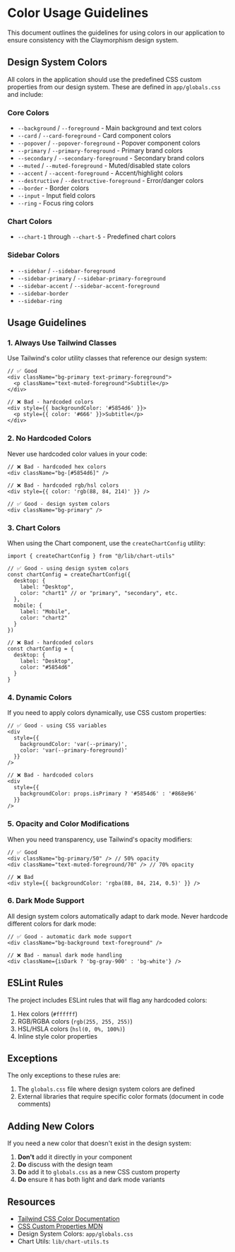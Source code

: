 # Color Usage Guidelines

This document outlines the guidelines for using colors in our application to ensure consistency with the Claymorphism design system.

## Design System Colors

All colors in the application should use the predefined CSS custom properties from our design system. These are defined in `app/globals.css` and include:

### Core Colors
- `--background` / `--foreground` - Main background and text colors
- `--card` / `--card-foreground` - Card component colors
- `--popover` / `--popover-foreground` - Popover component colors
- `--primary` / `--primary-foreground` - Primary brand colors
- `--secondary` / `--secondary-foreground` - Secondary brand colors
- `--muted` / `--muted-foreground` - Muted/disabled state colors
- `--accent` / `--accent-foreground` - Accent/highlight colors
- `--destructive` / `--destructive-foreground` - Error/danger colors
- `--border` - Border colors
- `--input` - Input field colors
- `--ring` - Focus ring colors

### Chart Colors
- `--chart-1` through `--chart-5` - Predefined chart colors

### Sidebar Colors
- `--sidebar` / `--sidebar-foreground`
- `--sidebar-primary` / `--sidebar-primary-foreground`
- `--sidebar-accent` / `--sidebar-accent-foreground`
- `--sidebar-border`
- `--sidebar-ring`

## Usage Guidelines

### 1. Always Use Tailwind Classes

Use Tailwind's color utility classes that reference our design system:

```tsx
// ✅ Good
<div className="bg-primary text-primary-foreground">
  <p className="text-muted-foreground">Subtitle</p>
</div>

// ❌ Bad - hardcoded colors
<div style={{ backgroundColor: '#5854d6' }}>
  <p style={{ color: '#666' }}>Subtitle</p>
</div>
```

### 2. No Hardcoded Colors

Never use hardcoded color values in your code:

```tsx
// ❌ Bad - hardcoded hex colors
<div className="bg-[#5854d6]" />

// ❌ Bad - hardcoded rgb/hsl colors
<div style={{ color: 'rgb(88, 84, 214)' }} />

// ✅ Good - design system colors
<div className="bg-primary" />
```

### 3. Chart Colors

When using the Chart component, use the `createChartConfig` utility:

```tsx
import { createChartConfig } from "@/lib/chart-utils"

// ✅ Good - using design system colors
const chartConfig = createChartConfig({
  desktop: {
    label: "Desktop",
    color: "chart1" // or "primary", "secondary", etc.
  },
  mobile: {
    label: "Mobile",
    color: "chart2"
  }
})

// ❌ Bad - hardcoded colors
const chartConfig = {
  desktop: {
    label: "Desktop",
    color: "#5854d6"
  }
}
```

### 4. Dynamic Colors

If you need to apply colors dynamically, use CSS custom properties:

```tsx
// ✅ Good - using CSS variables
<div 
  style={{
    backgroundColor: 'var(--primary)',
    color: 'var(--primary-foreground)'
  }}
/>

// ❌ Bad - hardcoded colors
<div 
  style={{
    backgroundColor: props.isPrimary ? '#5854d6' : '#868e96'
  }}
/>
```

### 5. Opacity and Color Modifications

When you need transparency, use Tailwind's opacity modifiers:

```tsx
// ✅ Good
<div className="bg-primary/50" /> // 50% opacity
<div className="text-muted-foreground/70" /> // 70% opacity

// ❌ Bad
<div style={{ backgroundColor: 'rgba(88, 84, 214, 0.5)' }} />
```

### 6. Dark Mode Support

All design system colors automatically adapt to dark mode. Never hardcode different colors for dark mode:

```tsx
// ✅ Good - automatic dark mode support
<div className="bg-background text-foreground" />

// ❌ Bad - manual dark mode handling
<div className={isDark ? 'bg-gray-900' : 'bg-white'} />
```

## ESLint Rules

The project includes ESLint rules that will flag any hardcoded colors:

1. Hex colors (`#ffffff`)
2. RGB/RGBA colors (`rgb(255, 255, 255)`)
3. HSL/HSLA colors (`hsl(0, 0%, 100%)`)
4. Inline style color properties

## Exceptions

The only exceptions to these rules are:
1. The `globals.css` file where design system colors are defined
2. External libraries that require specific color formats (document in code comments)

## Adding New Colors

If you need a new color that doesn't exist in the design system:

1. **Don't** add it directly in your component
2. **Do** discuss with the design team
3. **Do** add it to `globals.css` as a new CSS custom property
4. **Do** ensure it has both light and dark mode variants

## Resources

- [Tailwind CSS Color Documentation](https://tailwindcss.com/docs/customizing-colors)
- [CSS Custom Properties MDN](https://developer.mozilla.org/en-US/docs/Web/CSS/Using_CSS_custom_properties)
- Design System Colors: `app/globals.css`
- Chart Utils: `lib/chart-utils.ts`